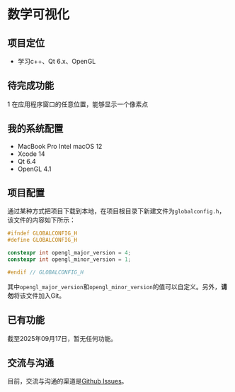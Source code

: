 # 数学可视化

## 项目定位

- 学习c++、Qt 6.x、OpenGL

## 待完成功能

1 在应用程序窗口的任意位置，能够显示一个像素点

## 我的系统配置

- MacBook Pro Intel macOS 12
- Xcode 14
- Qt 6.4
- OpenGL 4.1

## 项目配置

通过某种方式把项目下载到本地，在项目根目录下新建文件为`globalconfig.h`，该文件的内容如下所示：

```cpp
#ifndef GLOBALCONFIG_H
#define GLOBALCONFIG_H

constexpr int opengl_major_version = 4;
constexpr int opengl_minor_version = 1;

#endif // GLOBALCONFIG_H

```

其中`opengl_major_version`和`opengl_minor_version`的值可以自定义。另外，**请勿**将该文件加入Git。

## 已有功能

截至2025年09月17日，暂无任何功能。

## 交流与沟通

目前，交流与沟通的渠道是[Github Issues](https://github.com/huayicheng2015/MathematicalVisualization/issues)。
